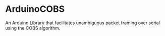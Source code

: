 ArduinoCOBS
===========

An Arduino Library that facilitates unambiguous packet framing over serial using the COBS algorithm.
